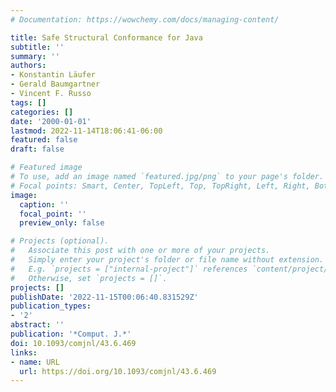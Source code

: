```yaml
---
# Documentation: https://wowchemy.com/docs/managing-content/

title: Safe Structural Conformance for Java
subtitle: ''
summary: ''
authors:
- Konstantin Läufer
- Gerald Baumgartner
- Vincent F. Russo
tags: []
categories: []
date: '2000-01-01'
lastmod: 2022-11-14T18:06:41-06:00
featured: false
draft: false

# Featured image
# To use, add an image named `featured.jpg/png` to your page's folder.
# Focal points: Smart, Center, TopLeft, Top, TopRight, Left, Right, BottomLeft, Bottom, BottomRight.
image:
  caption: ''
  focal_point: ''
  preview_only: false

# Projects (optional).
#   Associate this post with one or more of your projects.
#   Simply enter your project's folder or file name without extension.
#   E.g. `projects = ["internal-project"]` references `content/project/deep-learning/index.md`.
#   Otherwise, set `projects = []`.
projects: []
publishDate: '2022-11-15T00:06:40.831529Z'
publication_types:
- '2'
abstract: ''
publication: '*Comput. J.*'
doi: 10.1093/comjnl/43.6.469
links:
- name: URL
  url: https://doi.org/10.1093/comjnl/43.6.469
---
```

